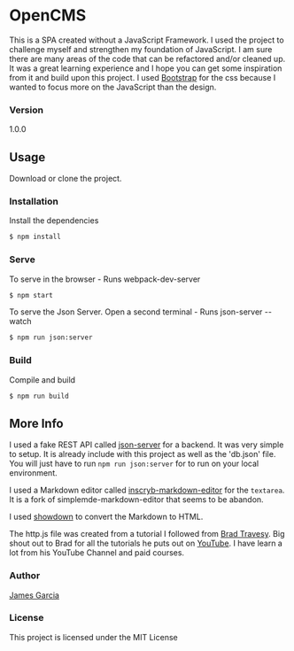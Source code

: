 # OpenCMS

This is a SPA created without a JavaScript Framework. I used the project to challenge myself and strengthen my foundation of JavaScript. I am sure there are many areas of the code that can be refactored and/or cleaned up. It was a great learning experience and I hope you can get some inspiration from it and build upon this project. I used [Bootstrap](https://getbootstrap.com) for the css because I wanted to focus more on the JavaScript than the design.

### Version
1.0.0

## Usage
Download or clone the project.

### Installation

Install the dependencies

```sh
$ npm install
```

### Serve
To serve in the browser  - Runs webpack-dev-server

```sh
$ npm start
```

To serve the Json Server. Open a second terminal - Runs json-server --watch

```sh
$ npm run json:server
```

### Build
Compile and build

```sh
$ npm run build
```

## More Info
I used a fake REST API called [json-server](https://github.com/typicode/json-server) for a backend. It was very simple to setup. It is already include with this project as well as the 'db.json' file. You will just have to run `npm run json:server` for to run on your local environment.

I used a Markdown editor called [inscryb-markdown-editor](https://github.com/Inscryb/inscryb-markdown-editor) for the `textarea`. It is a fork of simplemde-markdown-editor that seems to be abandon.

I used [showdown](https://github.com/showdownjs/showdown) to convert the Markdown to HTML.

The http.js file was created from a tutorial I followed from [Brad Travesy](https://www.traversymedia.com/). Big shout out to Brad for all the tutorials he puts out on [YouTube](https://www.youtube.com/channel/UC29ju8bIPH5as8OGnQzwJyA). I have learn a lot from his YouTube Channel and paid courses.

### Author

[James Garcia](http://www.garciajames.com)

### License

This project is licensed under the MIT License
